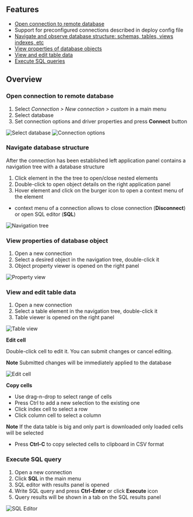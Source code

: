 ## Features
* [Open connection to remote database](#open-connection-to-remote-database)
* Support for preconfigured connections described in deploy config file
* [Navigate and observe database structure: schemas, tables, views indexes, etc](#navigate-database-structure)
* [View properties of database objects](#view-properties-of-database-object)
* [View and edit table data](#view-and-edit-table-data)
* [Execute SQL queries](#execute-SQL-query)
## Overview

### Open connection to remote database
1. Select *Connection > New connection > custom* in a main menu
2. Select database
3. Set connection options and driver properties and press **Connect** button

![Select database](https://github.com/dbeaver/cloudbeaver/wiki/images/select-database.png)
![Connection options](https://github.com/dbeaver/cloudbeaver/wiki/images/connection-options.png)

### Navigate database structure
After the connection has been established left application panel contains a navigation tree with a database structure
1. Click element in the the tree to open/close nested elements
2. Double-click to open object details on the right application panel
3. Hover element and click on the burger icon to open a context menu of the element
  * context menu of a connection allows to close connection (**Disconnect**) or open SQL editor (**SQL**)

![Navigation tree](https://github.com/dbeaver/cloudbeaver/wiki/images/navigation-tree.png)

### View properties of database object
1. Open a new connection
2. Select a desired object in the navigation tree, double-click it
3. Object property viewer is opened on the right panel

![Property view](https://github.com/dbeaver/cloudbeaver/wiki/images/property-view.png)

### View and edit table data
1. Open a new connection
2. Select a table element in the navigation tree, double-click it
3. Table viewer is opened on the right panel

![Table view](https://github.com/dbeaver/cloudbeaver/wiki/images/table-view.png)

**Edit cell**

Double-click cell to edit it. You can submit changes or cancel editing.

**Note** Submitted changes will be immediately applied to the database

![Edit cell](https://github.com/dbeaver/cloudbeaver/wiki/images/edit-cell.png)

**Copy cells**
* Use drag-n-drop to select range of cells
* Press Ctrl to add a new selection to the existing one
* Click index cell to select a row
* Click column cell to select a column

**Note** If the  data table is big and only part is downloaded only loaded cells will be selected
* Press **Ctrl-C** to copy selected cells to clipboard in CSV format

### Execute SQL query
1. Open a new connection
2. Click **SQL** in the main menu
3. SQL editor with results panel is opened
4. Write SQL query and press **Ctrl-Enter** or click **Execute** icon
5. Query results will be shown in a tab on the SQL results panel

![SQL Editor](https://github.com/dbeaver/cloudbeaver/wiki/images/sql-editor.png)

